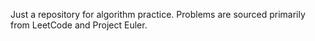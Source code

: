 Just a repository for algorithm practice. Problems are sourced primarily from LeetCode and Project Euler.
